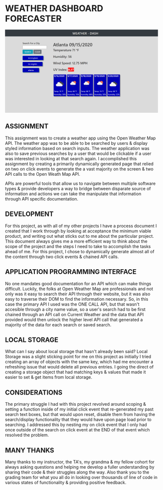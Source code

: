 # WEATHER DASHBOARD FORECASTER

![Test Image 1](assets/weatherdash.png)

## ASSIGNMENT

This assignment was to create a weather app using the Open Weather Map API. The weather app was to be able to be searched by users & display styled information based on search inputs. The weather application was also to save previous searches by a user that would be clickable if a user was interested in looking at that search again. I accomplished this assignment by creating a primarily dynamically generated page that relied on two on click events to generate the a vast majority on the screen & two API calls to the Open Weath Map API. 

APIs are powerful tools that allow us to navigate between multiple software types & provide developers a way to bridge between disparate source of information and actions we can take the manipulate that information through API specific documentation. 

## DEVELOPMENT

For this project, as with all of my other projects I have a process document I created that I work through by looking at acceptance the minimum viable product, and writing out what sticks out to me about the particular project. This document always gives me a more efficient way to think about the scope of the project and the steps I need to take to accomplish the tasks ahead of me. For this project, I chose to dynamically generate almost all of the content through two click events & chained API calls. 

## APPLICATION PROGRAMMING INTERFACE

No one mandates good documentation for an API which can make things difficult. Luckily, the folks at Open Weather Map are professionals and not only was it easy to search their API through their website, but it was also easy to traverse their DOM to find the information necessary. So, in this case the primary API I used was the ONE CALL API, but that wasn't accesible through a city name value, so a user's search had to be first chained through an API call on Current Weather and the data that API provided would then unlock the higher level API call that generated a majority of the data for each search or saved search.

## LOCAL STORAGE

What can I say about local storage that hasn't already been said? Local Storage was a slight sticking point for me on this project as initially I tried creating an array of objects with the same key, which had me encounter a refreshing issue that would delete all previous entries. I going the direct of creating a storage object that had matching keys & values that made it easier to set & get items from local storage.

## CONSIDERATIONS

The primary struggle I had with this project revolved around scoping & setting a function inside of my initial click event that re-generated my past search text boxes, but that would upon reset, disable them from having the search/display functionality that they would have upon page load prior to searching. I addressed this by nesting my on click event that I only had once outside of the search on click event at the END of that event which resolved the problem. 

## MANY THANKS

Many thanks to my instructor, the TA's, my grandma & my fellow cohort for always asking questions and helping me develop a fuller understanding by sharing their code & their struggles along the way. Also thank you to the grading team for what you all do in looking over thousands of line of code in various states of functionality & providing positive feedback.




